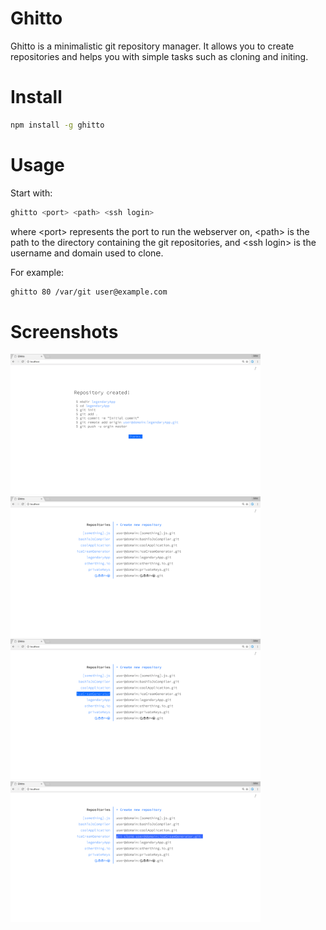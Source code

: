 # Ghitto
Ghitto is a minimalistic git repository manager. It allows you to create repositories and helps you with simple tasks such as cloning and initing.

# Install
```sh
npm install -g ghitto
```

# Usage
Start with:
```sh
ghitto <port> <path> <ssh login>
```
where \<port\> represents the port to run the webserver on, \<path\> is the path to the directory containing the git repositories, and \<ssh login\> is the username and domain used to clone.

For example:
```sh
ghitto 80 /var/git user@example.com
```

# Screenshots
<img src="./screenshots/repoCreated.png" width="400" />
<img src="./screenshots/overview.png" width="400" />
<img src="./screenshots/hover.png" width="400" />
<img src="./screenshots/click.png" width="400" />

